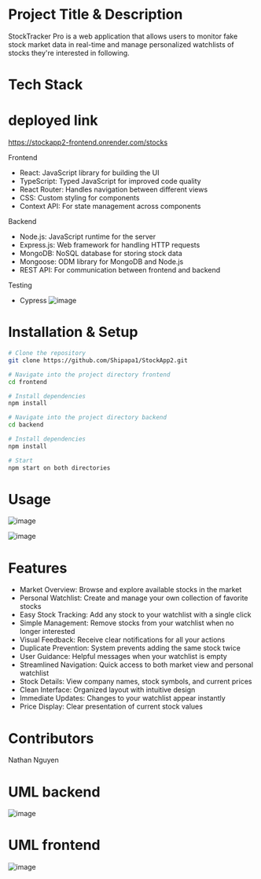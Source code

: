 # Project Title & Description

StockTracker Pro is a web application that allows users to monitor fake stock market data in real-time and manage personalized watchlists of stocks they're interested in following.

# Tech Stack

# deployed link 
https://stockapp2-frontend.onrender.com/stocks

Frontend

- React: JavaScript library for building the UI
- TypeScript: Typed JavaScript for improved code quality
- React Router: Handles navigation between different views
- CSS: Custom styling for components
- Context API: For state management across components

Backend

- Node.js: JavaScript runtime for the server
- Express.js: Web framework for handling HTTP requests
- MongoDB: NoSQL database for storing stock data
- Mongoose: ODM library for MongoDB and Node.js
- REST API: For communication between frontend and backend

Testing

- Cypress
![image](https://github.com/user-attachments/assets/bc7d1dad-ebf0-45f7-9851-b77c6aaeb926)


  

# Installation & Setup

```sh
# Clone the repository
git clone https://github.com/Shipapa1/StockApp2.git

# Navigate into the project directory frontend
cd frontend

# Install dependencies
npm install

# Navigate into the project directory backend
cd backend

# Install dependencies
npm install

# Start
npm start on both directories

```

# Usage

![image](https://github.com/user-attachments/assets/ccdcc657-0e59-4c4f-a372-d046dc3cdb8e)

![image](https://github.com/user-attachments/assets/8444dc45-f21f-4564-98d4-b52f96ae6cee)




# Features
- Market Overview: Browse and explore available stocks in the market
- Personal Watchlist: Create and manage your own collection of favorite stocks
- Easy Stock Tracking: Add any stock to your watchlist with a single click
- Simple Management: Remove stocks from your watchlist when no longer interested
- Visual Feedback: Receive clear notifications for all your actions
- Duplicate Prevention: System prevents adding the same stock twice
- User Guidance: Helpful messages when your watchlist is empty
- Streamlined Navigation: Quick access to both market view and personal watchlist
- Stock Details: View company names, stock symbols, and current prices
- Clean Interface: Organized layout with intuitive design
- Immediate Updates: Changes to your watchlist appear instantly
- Price Display: Clear presentation of current stock values

# Contributors
Nathan Nguyen

# UML backend
![image](https://github.com/user-attachments/assets/0247b792-1721-43c8-8d36-30e3f1ca8079)

# UML frontend
![image](https://github.com/user-attachments/assets/6bbd1261-ccb2-434d-9235-20966b7e56d4)

